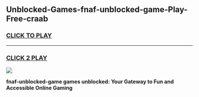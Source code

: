 
## Unblocked-Games-fnaf-unblocked-game-Play-Free-craab
<h3>
<a href="https://premium76.site?title=fnaf-unblocked-game&ref=10A">CLICK TO PLAY</a></h3>
<hr>

<h3>
<a href="https://premium76.site?title=fnaf-unblocked-game&ref=10A">CLICK 2 PLAY</a>
  
</h3>

<a href="https://premium76.site?title=fnaf-unblocked-game&ref=10A"><img src="https://clearcache.store/games.png"></a>


**fnaf-unblocked-game games unblocked: Your Gateway to Fun and Accessible Online Gaming**
